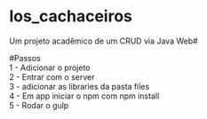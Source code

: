 # los_cachaceiros
Um projeto acadêmico de um CRUD via Java Web#

#Passos<br />
1 - Adicionar o projeto <br />
2 - Entrar com o server <br />
3 - adicionar as libraries da pasta files<br />
4 - Em app iniciar o npm com npm install<br />
5 - Rodar o gulp<br />
